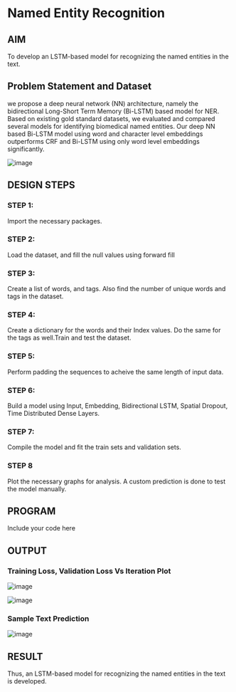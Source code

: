 # Named Entity Recognition

## AIM

To develop an LSTM-based model for recognizing the named entities in the text.

## Problem Statement and Dataset

we propose a deep neural network (NN) architecture, namely the bidirectional Long-Short Term Memory (Bi-LSTM) based model for NER. Based on existing gold standard datasets, we evaluated and compared several models for identifying biomedical named entities. Our deep NN based Bi-LSTM model using word and character level embeddings outperforms CRF and Bi-LSTM using only word level embeddings significantly.


![image](https://github.com/RoopakCS/named-entity-recognition/assets/139228922/96783a22-8833-4837-8f76-a39c9b995880)

## DESIGN STEPS

### STEP 1:
Import the necessary packages.

### STEP 2:
Load the dataset, and fill the null values using forward fill

### STEP 3:
Create a list of words, and tags. Also find the number of unique words and tags in the dataset.

### STEP 4:
Create a dictionary for the words and their Index values. Do the same for the tags as well.Train and test the dataset.

### STEP 5:
Perform padding the sequences to acheive the same length of input data.

### STEP 6:
Build a model using Input, Embedding, Bidirectional LSTM, Spatial Dropout, Time Distributed Dense Layers.

### STEP 7:
Compile the model and fit the train sets and validation sets.

### STEP 8
Plot the necessary graphs for analysis. A custom prediction is done to test the model manually.

## PROGRAM

Include your code here

## OUTPUT

### Training Loss, Validation Loss Vs Iteration Plot

![image](https://github.com/RoopakCS/named-entity-recognition/assets/139228922/28081b1c-3e34-4287-b606-a4a64052a0b5)

![image](https://github.com/RoopakCS/named-entity-recognition/assets/139228922/1e4a5365-34c4-4299-b6bc-2c2ad0a29a41)


### Sample Text Prediction
![image](https://github.com/RoopakCS/named-entity-recognition/assets/139228922/6931ab24-10f2-4bb6-a617-df08aeb390cf)


## RESULT
Thus, an LSTM-based model for recognizing the named entities in the text is developed.
